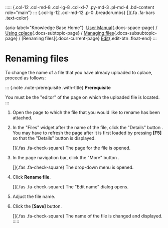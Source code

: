 ::::: {.col-12 .col-md-8 .col-lg-8 .col-xl-7 .py-md-3 .pl-md-4 .bd-content role="main"}
::: {.col-lg-12 .col-md-12 .p-0 .breadcrumbs}
[]{.fa .fa-bars .text-color}

[](https://docs.cplace.io/){aria-label="Knowledge Base Home"}  [User
Manual](/user-manual-en/){.docs-space-page} / [Using
cplace](/user-manual-en/cplace-anwenden/){.docs-subtopic-page} /
[Managing
files](/user-manual-en/cplace-anwenden/dateien-verwalten/){.docs-subsubtopic-page}
/ [Renaming files]{.docs-current-page} [
Edit](https://github.com/collaborationfactory/cplace-doc-user-enu/blob/release/25.2/cplace-anwenden/dateien-verwalten/datei-umbenennen.md){.edit-btn
.float-end}
:::

# Renaming files

To change the name of a file that you have already uploaded to cplace,
proceed as follows:

::: {.note .note-prerequisite .with-title}
**Prerequisite**

You must be the "editor" of the page on which the uploaded file is
located.
:::

1.  Open the page to which the file that you would like to rename has
    been attached.

2.  In the "Files" widget after the name of the file, click the
    "Details" button . You may have to refresh the page after it is
    first loaded by pressing **\[F5\]** so that the "Details" button is
    displayed.

    []{.fas .fa-check-square} The page for the file is opened.

3.  In the page navigation bar, click the "More" button .

    []{.fas .fa-check-square} The drop-down menu is opened.

4.  Click **Rename file**.

    []{.fas .fa-check-square} The "Edit name" dialog opens.

5.  Adjust the file name.

6.  Click the **\[Save\]** button.

    []{.fas .fa-check-square} The name of the file is changed and
    displayed.
:::::
